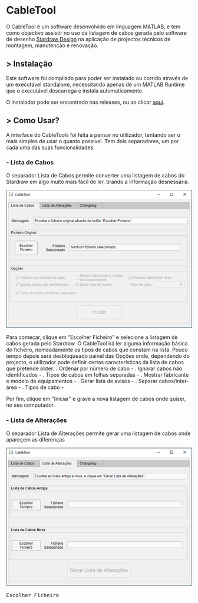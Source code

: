 # CableTool

O CableTool é um software desenvolvido em linguagem MATLAB, e tem como objectivo assistir no uso da listagem de cabos gerada pelo software de desenho [Stardraw Design](https://www.stardraw.com/sd7) na aplicação de projectos técnicos de montagem, manutenção e renovação.

## > Instalação

Este software foi compilado para poder ser instalado ou corrido através de um executável standalone, necessitando apenas de um MATLAB Runtime que o executável descarrega e instala automaticamente.

O instalador pode ser encontrado nas releases, ou ao clicar [aqui](https://github.com/JoaoRochaRTP/CableTool/releases/download/v1.0/CableTool_installer_v1_0.exe).

## > Como Usar?

A interface do CableTools foi feita a pensar no utilizador, tentando ser o mais simples de usar o quanto possível.
Tem dois separadores, um por cada uma das suas funcionalidades:

### - Lista de Cabos

O separador Lista de Cabos permite converter uma listagem de cabos do Stardraw em algo muito mais fácil de ler, tirando a informação desnessária.

![teste1](https://github.com/JoaoRochaRTP/CableTool/blob/main/lista_cabos.png)

Para começar, clique em "Escolher Ficheiro" e selecione a listagem de cabos gerada pelo Stardraw.
O CableTool irá ler alguma informação básica do ficheiro, nomeadamente os tipos de cabos que constam na lista.
Pouco tempo depois será desbloqueado painel das Opções onde, dependendo do projecto, o utilizador pode definir certas características da lista de cabos que pretende obter:
. Ordenar por número de cabo - 
. Ignorar cabos não identificados - 
. Tipos de cabos em folhas separadas - 
. Mostrar fabricante e modelo de equipamentos - 
. Gerar lista de avisos - 
. Separar cabos/inter-área - 
. Tipos de cabo - 

Por fim, clique em "Iniciar" e grave a nova listagem de cabos onde quiser, no seu computador.

### - Lista de Alterações

O separador Lista de Alterações permite gerar uma listagem de cabos onde apareçem as diferenças 

![teste2](https://github.com/JoaoRochaRTP/CableTool/blob/main/lista_alteracoes.png)

<kbd>Escolher Ficheiro</kbd>

